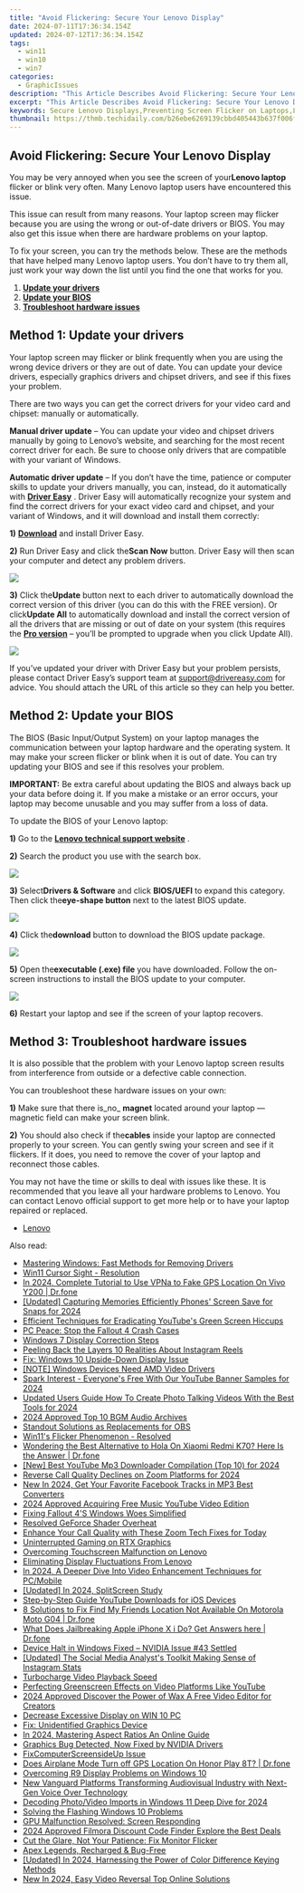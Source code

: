 ```yaml
---
title: "Avoid Flickering: Secure Your Lenovo Display"
date: 2024-07-11T17:36:34.154Z
updated: 2024-07-12T17:36:34.154Z
tags:
  - win11
  - win10
  - win7
categories:
  - GraphicIssues
description: "This Article Describes Avoid Flickering: Secure Your Lenovo Display"
excerpt: "This Article Describes Avoid Flickering: Secure Your Lenovo Display"
keywords: Secure Lenovo Displays,Preventing Screen Flicker on Laptops,Lenovo Display Protection Tips,Flickering Monitor Fixes,Screen Stability for Laptops,Eliminate Display Flicker,Avoiding Screen Glitches on Computers
thumbnail: https://thmb.techidaily.com/b26ebe6269139cbbd405443b637f006fbb51cb0816412b85d5c12d4c87d21986.jpg
---
```


## Avoid Flickering: Secure Your Lenovo Display

 You may be very annoyed when you see the screen of your**Lenovo laptop** flicker or blink very often. Many Lenovo laptop users have encountered this issue.

 This issue can result from many reasons. Your laptop screen may flicker because you are using the wrong or out-of-date drivers or BIOS. You may also get this issue when there are hardware problems on your laptop.

 To fix your screen, you can try the methods below. These are the methods that have helped many Lenovo laptop users. You don’t have to try them all, just work your way down the list until you find the one that works for you.

1. **[Update your drivers](#a)**
2. **[Update your BIOS](#b)**
3. **[Troubleshoot hardware issues](#c)**

## Method 1: Update your drivers

 Your laptop screen may flicker or blink frequently when you are using the wrong device drivers or they are out of date. You can update your device drivers, especially graphics drivers and chipset drivers, and see if this fixes your problem.

 There are two ways you can get the correct drivers for your video card and chipset: manually or automatically.

**Manual driver update** – You can update your video and chipset drivers manually by going to Lenovo’s website, and searching for the most recent correct driver for each. Be sure to choose only drivers that are compatible with your variant of Windows.

**Automatic driver update** – If you don’t have the time, patience or computer skills to update your drivers manually, you can, instead, do it automatically with [**Driver Easy**](https://tools.techidaily.com/drivereasy/download/) . Driver Easy will automatically recognize your system and find the correct drivers for your exact video card and chipset, and your variant of Windows, and it will download and install them correctly:

**1)** [**Download**](https://tools.techidaily.com/drivereasy/download/) and install Driver Easy.

**2)** Run Driver Easy and click the**Scan Now** button. Driver Easy will then scan your computer and detect any problem drivers.

![](https://images.drivereasy.com/wp-content/uploads/2017/07/img_597858796d417.png)

**3)**  Click the**Update** button next to each driver to automatically download the correct version of this driver (you can do this with the FREE version). Or click**Update All** to automatically download and install the correct version of all the drivers that are missing or out of date on your system (this requires the [**Pro version**](https://tools.techidaily.com/drivereasy/download/) – you’ll be prompted to upgrade when you click Update All).

![](https://images.drivereasy.com/wp-content/uploads/2017/07/img_597859a7e365f.jpg)

 If you’ve updated your driver with Driver Easy but your problem persists, please contact Driver Easy’s support team at <support@drivereasy.com> for advice. You should attach the URL of this article so they can help you better.

## Method 2: Update your BIOS

 The BIOS (Basic Input/Output System) on your laptop manages the communication between your laptop hardware and the operating system. It may make your screen flicker or blink when it is out of date. You can try updating your BIOS and see if this resolves your problem.

**IMPORTANT:** Be extra careful about updating the BIOS and always back up your data before doing it. If you make a mistake or an error occurs, your laptop may become unusable and you may suffer from a loss of data.

To update the BIOS of your Lenovo laptop:

**1)** Go to the [**Lenovo technical support website**](https://shop-links.co/link/?exclusive=1&publisher_slug=itechdaily19598&url=http%3A%2F%2Fpcsupport.lenovo.com%2Fus%2Fen%2F) .

**2)**  Search the product you use with the search box.

![](https://images.drivereasy.com/wp-content/uploads/2017/07/img_59795b8f49038.jpg)

**3)**  Select**Drivers & Software** and click **BIOS/UEFI** to expand this category. Then click the**eye-shape button** next to the latest BIOS update.

![](https://images.drivereasy.com/wp-content/uploads/2017/07/img_59795c2f6d56b.jpg)

**4)**  Click the**download** button to download the BIOS update package.

![](https://images.drivereasy.com/wp-content/uploads/2017/07/img_59795ce5b8c59.jpg)

**5)**  Open the**executable (.exe) file** you have downloaded. Follow the on-screen instructions to install the BIOS update to your computer.

![](https://images.drivereasy.com/wp-content/uploads/2017/07/img_59795da0904c0.png)

**6)** Restart your laptop and see if the screen of your laptop recovers.

## Method 3: Troubleshoot hardware issues

 It is also possible that the problem with your Lenovo laptop screen results from interference from outside or a defective cable connection.

You can troubleshoot these hardware issues on your own:

**1)** Make sure that there is_no_ **magnet** located around your laptop — magnetic field can make your screen blink.

**2)** You should also check if the**cables** inside your laptop are connected properly to your screen. You can gently swing your screen and see if it flickers. If it does, you need to remove the cover of your laptop and reconnect those cables.

 You may not have the time or skills to deal with issues like these. It is recommended that you leave all your hardware problems to Lenovo. You can contact Lenovo official support to get more help or to have your laptop repaired or replaced.

* [Lenovo](https://tools.techidaily.com/drivereasy/download/)

<ins class="adsbygoogle"
     style="display:block"
     data-ad-format="autorelaxed"
     data-ad-client="ca-pub-7571918770474297"
     data-ad-slot="1223367746"></ins>



<ins class="adsbygoogle"
     style="display:block"
     data-ad-client="ca-pub-7571918770474297"
     data-ad-slot="8358498916"
     data-ad-format="auto"
     data-full-width-responsive="true"></ins>



<span class="atpl-alsoreadstyle">Also read:</span>
<div><ul>
<li><a href="https://graphic-issues.techidaily.com/mastering-windows-fast-methods-for-removing-drivers/"><u>Mastering Windows: Fast Methods for Removing Drivers</u></a></li>
<li><a href="https://graphic-issues.techidaily.com/win11-cursor-sight-resolution/"><u>Win11 Cursor Sight - Resolution</u></a></li>
<li><a href="https://review-topics.techidaily.com/in-2024-complete-tutorial-to-use-vpna-to-fake-gps-location-on-vivo-y200-drfone-by-drfone-virtual-android/"><u>In 2024, Complete Tutorial to Use VPNa to Fake GPS Location On Vivo Y200 | Dr.fone</u></a></li>
<li><a href="https://snapchat-videos.techidaily.com/updated-capturing-memories-efficiently-phones-screen-save-for-snaps-for-2024/"><u>[Updated] Capturing Memories Efficiently  Phones' Screen Save for Snaps for 2024</u></a></li>
<li><a href="https://graphic-issues.techidaily.com/efficient-techniques-for-eradicating-youtubes-green-screen-hiccups/"><u>Efficient Techniques for Eradicating YouTube's Green Screen Hiccups</u></a></li>
<li><a href="https://graphic-issues.techidaily.com/pc-peace-stop-the-fallout-4-crash-cases/"><u>PC Peace: Stop the Fallout 4 Crash Cases</u></a></li>
<li><a href="https://graphic-issues.techidaily.com/windows-7-display-correction-steps/"><u>Windows 7 Display Correction Steps</u></a></li>
<li><a href="https://instagram-clips.techidaily.com/peeling-back-the-layers-10-realities-about-instagram-reels/"><u>Peeling Back the Layers  10 Realities About Instagram Reels</u></a></li>
<li><a href="https://graphic-issues.techidaily.com/fix-windows-10-upside-down-display-issue/"><u>Fix: Windows 10 Upside-Down Display Issue</u></a></li>
<li><a href="https://graphic-issues.techidaily.com/note-windows-devices-need-amd-video-drivers/"><u>[NOTE] Windows Devices Need AMD Video Drivers</u></a></li>
<li><a href="https://eaxpv-info.techidaily.com/spark-interest-everyones-free-with-our-youtube-banner-samples-for-2024/"><u>Spark Interest - Everyone's Free With Our YouTube Banner Samples for 2024</u></a></li>
<li><a href="https://ai-voice-clone.techidaily.com/updated-users-guide-how-to-create-photo-talking-videos-with-the-best-tools-for-2024/"><u>Updated Users Guide How To Create Photo Talking Videos With the Best Tools for 2024</u></a></li>
<li><a href="https://audio-shaping.techidaily.com/2024-approved-top-10-bgm-audio-archives/"><u>2024 Approved Top 10 BGM Audio Archives</u></a></li>
<li><a href="https://on-screen-recording.techidaily.com/standout-solutions-as-replacements-for-obs/"><u>Standout Solutions as Replacements for OBS</u></a></li>
<li><a href="https://graphic-issues.techidaily.com/win11s-flicker-phenomenon-resolved/"><u>Win11's Flicker Phenomenon - Resolved</u></a></li>
<li><a href="https://fake-location.techidaily.com/wondering-the-best-alternative-to-hola-on-xiaomi-redmi-k70-here-is-the-answer-drfone-by-drfone-virtual-android/"><u>Wondering the Best Alternative to Hola On Xiaomi Redmi K70? Here Is the Answer | Dr.fone</u></a></li>
<li><a href="https://youtube-tips.techidaily.com/est-youtube-mp3-downloader-compilation-top-10-for-2024/"><u>[New] Best YouTube Mp3 Downloader Compilation (Top 10) for 2024</u></a></li>
<li><a href="https://extra-guidance.techidaily.com/reverse-call-quality-declines-on-zoom-platforms-for-2024/"><u>Reverse Call Quality Declines on Zoom Platforms for 2024</u></a></li>
<li><a href="https://video-creation-software.techidaily.com/new-in-2024-get-your-favorite-facebook-tracks-in-mp3-best-converters/"><u>New In 2024, Get Your Favorite Facebook Tracks in MP3 Best Converters</u></a></li>
<li><a href="https://youtube-videos.techidaily.com/2024-approved-acquiring-free-music-youtube-video-edition/"><u>2024 Approved  Acquiring Free Music  YouTube Video Edition</u></a></li>
<li><a href="https://graphic-issues.techidaily.com/fixing-fallout-4s-windows-woes-simplified/"><u>Fixing Fallout 4'S Windows Woes Simplified</u></a></li>
<li><a href="https://graphic-issues.techidaily.com/resolved-geforce-shader-overheat/"><u>Resolved GeForce Shader Overheat</u></a></li>
<li><a href="https://graphic-issues.techidaily.com/enhance-your-call-quality-with-these-zoom-tech-fixes-for-today/"><u>Enhance Your Call Quality with These Zoom Tech Fixes for Today</u></a></li>
<li><a href="https://graphic-issues.techidaily.com/uninterrupted-gaming-on-rtx-graphics/"><u>Uninterrupted Gaming on RTX Graphics</u></a></li>
<li><a href="https://graphic-issues.techidaily.com/overcoming-touchscreen-malfunction-on-lenovo/"><u>Overcoming Touchscreen Malfunction on Lenovo</u></a></li>
<li><a href="https://graphic-issues.techidaily.com/eliminating-display-fluctuations-from-lenovo/"><u>Eliminating Display Fluctuations From Lenovo</u></a></li>
<li><a href="https://extra-lessons.techidaily.com/in-2024-a-deeper-dive-into-video-enhancement-techniques-for-pcmobile/"><u>In 2024, A Deeper Dive Into Video Enhancement Techniques for PC/Mobile</u></a></li>
<li><a href="https://desktop-recording.techidaily.com/updated-in-2024-splitscreen-study/"><u>[Updated] In 2024, SplitScreen Study</u></a></li>
<li><a href="https://youtube-clips.techidaily.com/step-by-step-guide-youtube-downloads-for-ios-devices/"><u>Step-by-Step Guide  YouTube Downloads for iOS Devices</u></a></li>
<li><a href="https://location-fake.techidaily.com/8-solutions-to-fix-find-my-friends-location-not-available-on-motorola-moto-g04-drfone-by-drfone-virtual-android/"><u>8 Solutions to Fix Find My Friends Location Not Available On Motorola Moto G04 | Dr.fone</u></a></li>
<li><a href="https://iphone-unlock.techidaily.com/what-does-jailbreaking-apple-iphone-x-i-do-get-answers-here-drfone-by-drfone-ios/"><u>What Does Jailbreaking Apple iPhone X i Do? Get Answers here | Dr.fone</u></a></li>
<li><a href="https://graphic-issues.techidaily.com/device-halt-in-windows-fixed-nvidia-issue-43-settled/"><u>Device Halt in Windows Fixed – NVIDIA Issue #43 Settled</u></a></li>
<li><a href="https://instagram-video-recordings.techidaily.com/updated-the-social-media-analysts-toolkit-making-sense-of-instagram-stats/"><u>[Updated] The Social Media Analyst's Toolkit  Making Sense of Instagram Stats</u></a></li>
<li><a href="https://graphic-issues.techidaily.com/turbocharge-video-playback-speed/"><u>Turbocharge Video Playback Speed</u></a></li>
<li><a href="https://graphic-issues.techidaily.com/perfecting-greenscreen-effects-on-video-platforms-like-youtube/"><u>Perfecting Greenscreen Effects on Video Platforms Like YouTube</u></a></li>
<li><a href="https://smart-video-creator.techidaily.com/2024-approved-discover-the-power-of-wax-a-free-video-editor-for-creators/"><u>2024 Approved Discover the Power of Wax A Free Video Editor for Creators</u></a></li>
<li><a href="https://graphic-issues.techidaily.com/decrease-excessive-display-on-win-10-pc/"><u>Decrease Excessive Display on WIN 10 PC</u></a></li>
<li><a href="https://graphic-issues.techidaily.com/fix-unidentified-graphics-device/"><u>Fix: Unidentified Graphics Device</u></a></li>
<li><a href="https://extra-support.techidaily.com/in-2024-mastering-aspect-ratios-an-online-guide/"><u>In 2024, Mastering Aspect Ratios  An Online Guide</u></a></li>
<li><a href="https://graphic-issues.techidaily.com/graphics-bug-detected-now-fixed-by-nvidia-drivers/"><u>Graphics Bug Detected, Now Fixed by NVIDIA Drivers</u></a></li>
<li><a href="https://graphic-issues.techidaily.com/fixcomputerscreensideup-issue/"><u>FixComputerScreensideUp Issue</u></a></li>
<li><a href="https://fake-location.techidaily.com/does-airplane-mode-turn-off-gps-location-on-honor-play-8t-drfone-by-drfone-virtual-android/"><u>Does Airplane Mode Turn off GPS Location On Honor Play 8T? | Dr.fone</u></a></li>
<li><a href="https://graphic-issues.techidaily.com/overcoming-r9-display-problems-on-windows-10/"><u>Overcoming R9 Display Problems on Windows 10</u></a></li>
<li><a href="https://audio-editing.techidaily.com/new-vanguard-platforms-transforming-audiovisual-industry-with-next-gen-voice-over-technology/"><u>New Vanguard Platforms Transforming Audiovisual Industry with Next-Gen Voice Over Technology</u></a></li>
<li><a href="https://vp-tips.techidaily.com/decoding-photovideo-imports-in-windows-11-deep-dive-for-2024/"><u>Decoding Photo/Video Imports in Windows 11 Deep Dive for 2024</u></a></li>
<li><a href="https://graphic-issues.techidaily.com/solving-the-flashing-windows-10-problems/"><u>Solving the Flashing Windows 10 Problems</u></a></li>
<li><a href="https://graphic-issues.techidaily.com/gpu-malfunction-resolved-screen-responding/"><u>GPU Malfunction Resolved: Screen Responding</u></a></li>
<li><a href="https://video-ai-editor.techidaily.com/2024-approved-filmora-discount-code-finder-explore-the-best-deals/"><u>2024 Approved Filmora Discount Code Finder Explore the Best Deals</u></a></li>
<li><a href="https://graphic-issues.techidaily.com/cut-the-glare-not-your-patience-fix-monitor-flicker/"><u>Cut the Glare, Not Your Patience: Fix Monitor Flicker</u></a></li>
<li><a href="https://graphic-issues.techidaily.com/apex-legends-recharged-and-bug-free/"><u>Apex Legends, Recharged & Bug-Free</u></a></li>
<li><a href="https://youtube-sure.techidaily.com/ed-in-2024-harnessing-the-power-of-color-difference-keying-methods/"><u>[Updated] In 2024, Harnessing the Power of Color Difference Keying Methods</u></a></li>
<li><a href="https://video-content-creator.techidaily.com/new-in-2024-easy-video-reversal-top-online-solutions/"><u>New In 2024, Easy Video Reversal Top Online Solutions</u></a></li>
</ul></div>

